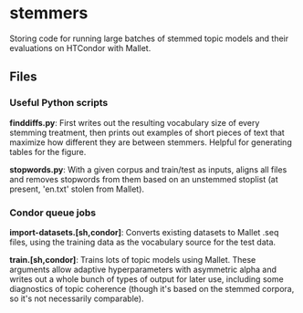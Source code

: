 # stemmers
Storing code for running large batches of stemmed topic models and their evaluations
on HTCondor with Mallet.

## Files
### Useful Python scripts

**finddiffs.py**: First writes out the resulting vocabulary size of every stemming
treatment, then prints out examples of short pieces of text that maximize how
different they are between stemmers. Helpful for generating tables for the figure.

**stopwords.py**: With a given corpus and train/test as inputs, aligns all files and
removes stopwords from them based on an unstemmed stoplist (at present, 'en.txt'
stolen from Mallet).

### Condor queue jobs

**import-datasets.[sh,condor]**: Converts existing datasets to Mallet .seq files,
using the training data as the vocabulary source for the test data.

**train.[sh,condor]**: Trains lots of topic models using Mallet. These arguments
allow adaptive hyperparameters with asymmetric alpha and writes out a whole bunch
of types of output for later use, including some diagnostics of topic coherence
(though it's based on the stemmed corpora, so it's not necessarily comparable).
